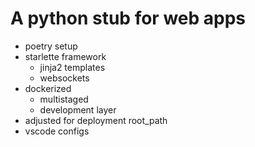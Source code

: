 # A python stub for web apps

- poetry setup 
- starlette framework
  - jinja2 templates
  - websockets
- dockerized
  - multistaged
  - development layer   
- adjusted for deployment root_path
- vscode configs
